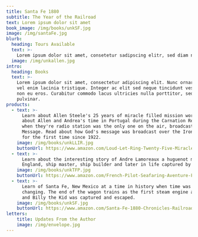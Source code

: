 ```yaml
---
title: Santa Fe 1880
subtitle: The Year of the Railroad
text: Lorem ipsum dolor sit amet
book_image: /img/books/unkSF.jpg
image: /img/santaFe.jpg
blurb:
  heading: Tours Available
  text: >-
    Lorem ipsum dolor sit amet, consetetur sadipscing elitr, sed diam nonumy eirmod tempor invidunt ut labore et dolore magna aliquyam erat, sed diam voluptua. At vero eos et accusam et justo duo dolores et ea rebum. Stet clita kasd gubergren, no sea takimata sanctus est Lorem ipsum dolor sit amet. Lorem ipsum dolor sit amet, consetetur sadipscing elitr, sed diam nonumy eirmod tempor invidunt ut labore et dolore magna aliquyam erat
  image: /img/unkallen.jpg
intro:
  heading: Books
  text: >-
    Lorem ipsum dolor sit amet, consectetur adipiscing elit. Nunc ornare massa
    vel enim lacinia tristique. Integer ac elit sed neque tincidunt vestibulum
    non eu eros. Curabitur commodo lacus ultricies nulla porttitor, sed
    pulvinar.
products:
  - text: >-
      Learn about Allen Steele's 25 years of miracle filled mission work. Read
      about Allen and Andrea's time in Portugal during the Carnation Revolution
      when they're radio station was the only one on the air, broadcasting God's
      Message. Read about how God's message was broadcast over the Iron Curtain
      for the first time since 1922.
    image: /img/books/unkLLIR.jpg
    buttonUrl: https://www.amazon.com/Loud-Let-Ring-Twenty-Five-Miracles/dp/B01JXPAPHU
  - text: >-
      Learn about the interesting story of Andre Lamoreaux a huguenot migrant to
      England, ship master, ship builder and later in life captured by pirates.
    image: /img/books/unkTFP.jpg
    buttonUrl: https://www.amazon.com/French-Pilot-Seafaring-Aventure-Faith/dp/187601086X
  - text: >-
      Learn of Santa Fe, New Mexico at a time in history when time was ever
      changing. The end of the wagon trains as the first steam engine arrived,
      and Billy the Kid was captured and escaped.
    image: /img/books/unkSF.jpg
    buttonUrl: https://www.amazon.com/Santa-Fe-1880-Chronicles-Railroad/dp/1467141941
letters:
    title: Updates From the Author
    image: /img/envelope.jpg
---
```


